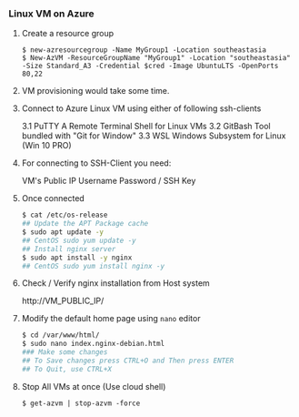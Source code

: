 ### Linux VM on Azure

1. Create a resource group

    ```pwsh
    $ new-azresourcegroup -Name MyGroup1 -Location southeastasia
    $ New-AzVM -ResourceGroupName "MyGroup1" -Location "southeastasia" -Size Standard_A3 -Credential $cred -Image UbuntuLTS -OpenPorts 80,22
    ```

2.  VM provisioning would take some time.

3.  Connect to Azure Linux VM using either of following ssh-clients

    3.1 PuTTY       A Remote Terminal Shell for Linux VMs
    3.2 GitBash     Tool bundled with "Git for Window"
    3.3 WSL         Windows Subsystem for Linux (Win 10 PRO)

4.  For connecting to SSH-Client you need:

    VM's Public IP
    Username
    Password / SSH Key

5.  Once connected

    ```bash
    $ cat /etc/os-release
    ## Update the APT Package cache
    $ sudo apt update -y
    ## CentOS sudo yum update -y
    ## Install nginx server
    $ sudo apt install -y nginx
    ## CentOS sudo yum install nginx -y
    ```

6.  Check / Verify nginx installation from Host system

    http://VM_PUBLIC_IP/

7.  Modify the default home page using `nano` editor

    ```bash
    $ cd /var/www/html/
    $ sudo nano index.nginx-debian.html
    ### Make some changes
    ## To Save changes press CTRL+O and Then press ENTER
    ## To Quit, use CTRL+X
    ```
8.  Stop All VMs at once (Use cloud shell)

    ```pwsh
    $ get-azvm | stop-azvm -force
    ```